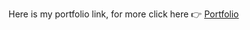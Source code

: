 Here is my portfolio link, for more click here 👉 <a href="https://jay2103.github.io/jay/">Portfolio</a>
